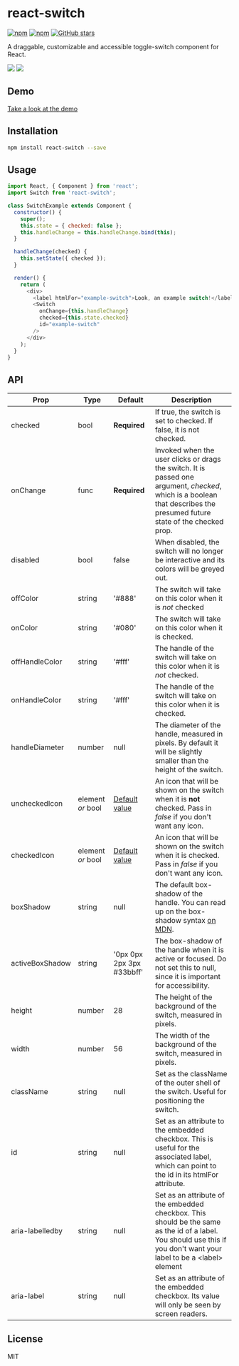 # react-switch
[![npm](https://img.shields.io/npm/v/react-switch.svg)](https://www.npmjs.com/package/react-switch)
[![npm](https://img.shields.io/npm/dm/react-switch.svg)](https://www.npmjs.com/package/react-switch)
[![GitHub stars](https://img.shields.io/github/stars/yogaboll/react-switch.svg?style=social&label=Stars)](https://github.com/yogaboll/react-switch)

A draggable, customizable and accessible toggle-switch component for React.

<img src="https://media.giphy.com/media/l0IsI0EHlJx2kyCrK/giphy.gif" />
<img src="https://media.giphy.com/media/3ov9k7TupiaveDlQ5O/giphy.gif" />


## Demo

[Take a look at the demo](https://yogaboll.github.io/react-switch/)

## Installation
```bash
npm install react-switch --save
```

## Usage
```javascript
import React, { Component } from 'react';
import Switch from 'react-switch';

class SwitchExample extends Component {
  constructor() {
    super();
    this.state = { checked: false };
    this.handleChange = this.handleChange.bind(this);
  }

  handleChange(checked) {
    this.setState({ checked });
  }

  render() {
    return (
      <div>
        <label htmlFor="example-switch">Look, an example switch!</label>
        <Switch
          onChange={this.handleChange}
          checked={this.state.checked}
          id="example-switch"
        />
      </div>
    );
  }
}
```

## API

| Prop | Type | Default | Description |
| ---- |----- | ------- | ----------- |
| checked | bool | **Required** | If true, the switch is set to checked. If false, it is not checked. |
| onChange | func | **Required** | Invoked when the user clicks or drags the switch. It is passed one argument, *checked*, which is a boolean that describes the presumed future state of the checked prop. |
| disabled | bool | false | When disabled, the switch will no longer be interactive and its colors will be greyed out. |
| offColor | string | '#888' | The switch will take on this color when it is *not* checked |
| onColor | string | '#080' | The switch will take on this color when it is checked. |
| offHandleColor | string | '#fff' | The handle of the switch will take on this color when it is *not* checked. |
| onHandleColor | string | '#fff' | The handle of the switch will take on this color when it is checked. |
| handleDiameter | number | null | The diameter of the handle, measured in pixels. By default it will be slightly smaller than the height of the switch. |
| uncheckedIcon | element *or* bool | [Default value](https://github.com/yogaboll/react-switch/blob/master/src/icons.jsx) | An icon that will be shown on the switch when it is **not** checked. Pass in *false* if you don't want any icon. |
| checkedIcon | element *or* bool | [Default value](https://github.com/yogaboll/react-switch/blob/master/src/icons.jsx) | An icon that will be shown on the switch when it is checked. Pass in *false* if you don't want any icon. |
| boxShadow | string | null | The default box-shadow of the handle. You can read up on the box-shadow syntax [on MDN](https://developer.mozilla.org/en-US/docs/Web/CSS/box-shadow?v=b). |
| activeBoxShadow | string | '0px 0px 2px 3px #33bbff' | The box-shadow of the handle when it is active or focused. Do not set this to null, since it is important for accessibility.
| height | number | 28 | The height of the background of the switch, measured in pixels. |
| width | number | 56 | The width of the background of the switch, measured in pixels. |
| className | string | null | Set as the className of the outer shell of the switch. Useful for positioning the switch. |
| id | string | null | Set as an attribute to the embedded checkbox. This is useful for the associated label, which can point to the id in its htmlFor attribute. |
| aria-labelledby | string | null | Set as an attribute of the embedded checkbox. This should be the same as the id of a label. You should use this if you don't want your label to be a \<label> element|
| aria-label | string | null | Set as an attribute of the embedded checkbox. Its value will only be seen by screen readers. |

## License

MIT